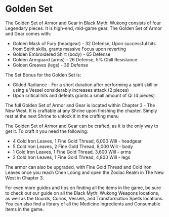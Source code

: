 # Golden Set

The Golden Set of Armor and Gear in Black Myth: Wukong consists of four Legendary pieces. It is high-end, mid-game gear. The Golden Set of Armor and Gear comes with: 

  * Golden Mask of Fury (headgear) - 32 Defense, Upon successful hits from Spirit skills, grants massive Focus upon reverting
  * Golden Embroidered Shirt (body) - 65 Defense
  * Golden Armguard (arms) - 26 Defense, 5% Chill Resistance
  * Golden Greaves (legs) - 39 Defense

The Set Bonus for the Golden Set is: 

  * Gilded Radiance - For a short duration after performing a spirit skill or using a Vessel considerably increases attack (2 pieces)
  * Upon critical hits and defeats grants a small amount of Qi (4 pieces)

The full Golden Set of Armor and Gear is located within Chapter 3 - The New West. It is craftable at any Shrine upon finishing the chapter. Simply rest at the next Shrine to unlock it in the crafting menu 

The Golden Set of Armor and Gear can be crafted, as it is the only way to get it. To craft it you need the following: 

  * 4 Cold Iron Leaves, 1 Fine Gold Thread, 6,000 Will - headgear
  * 5 Cold Iron Leaves, 2 Fine Gold Thread, 8,000 Will - body
  * 1 Cold Iron Leaves, 1 Fine Gold Thread, 3,600 Will - arms
  * 2 Cold Iron Leaves, 1 Fine Gold Thread, 4,800 Will - legs

The armor can also be upgraded, with Fine Gold Thread and Cold Iron Leaves once you reach Chen Loong and open the Zodiac Realm in The New West in Chapter 3. 

For even more guides and tips on finding all the items in the game, be sure to check out our guide on all the Black Myth: Wukong Weapons locations, as well as the Gourds, Curios, Vessels, and Transformation Spells locations. You can also find a library of all the Medicine Ingredients and Consumable Items in the game. 
